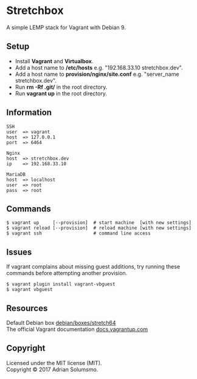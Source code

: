 # Stretchbox

A simple LEMP stack for Vagrant with Debian 9.

## Setup

* Install **Vagrant** and **Virtualbox**.
* Add a host name to **/etc/hosts** e.g. "192.168.33.10 stretchbox.dev".
* Add a host name to **provision/nginx/site.conf** e.g. "server_name stretchbox.dev".
* Run **rm -Rf .git/** in the root directory.
* Run **vagrant up** in the root directory.

## Information
```
SSH
user  => vagrant
host  => 127.0.0.1
port  => 6464

Nginx
host  => stretchbox.dev
ip    => 192.168.33.10

MariaDB
host  => localhost
user  => root
pass  => root
```

## Commands
```
$ vagrant up     [--provision]  # start machine  [with new settings]
$ vagrant reload [--provision]  # reload machine [with new settings]
$ vagrant ssh                   # command line access
```

## Issues

If vagrant complains about missing guest additions, try running these
commands before attempting another provision.
```
$ vagrant plugin install vagrant-vbguest
$ vagrant vbguest
```

## Resources

Default Debian box [debian/boxes/stretch64](https://app.vagrantup.com/debian/boxes/contrib-stretch64)  
The official Vagrant documentation [docs.vagrantup.com](https://docs.vagrantup.com)

## Copyright
Licensed under the MIT license (MIT).  
Copyright &copy; 2017 Adrian Solumsmo.

